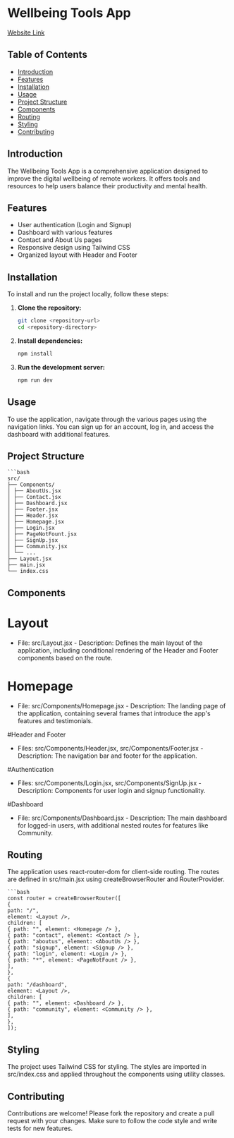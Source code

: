 # Wellbeing Tools App

[Website Link](https://digiwell-dynamo-a.netlify.app/)

## Table of Contents

- [Introduction](#introduction)
- [Features](#features)
- [Installation](#installation)
- [Usage](#usage)
- [Project Structure](#project-structure)
- [Components](#components)
- [Routing](#routing)
- [Styling](#styling)
- [Contributing](#contributing)

## Introduction

The Wellbeing Tools App is a comprehensive application designed to improve the digital wellbeing of remote workers. It offers tools and resources to help users balance their productivity and mental health.

## Features

- User authentication (Login and Signup)
- Dashboard with various features
- Contact and About Us pages
- Responsive design using Tailwind CSS
- Organized layout with Header and Footer

## Installation

To install and run the project locally, follow these steps:

1. **Clone the repository:**

   ```sh
   git clone <repository-url>
   cd <repository-directory>

   ```

2. **Install dependencies:**

   ```bash
   npm install


3. **Run the development server:**
   ```bash
   npm run dev

## Usage

To use the application, navigate through the various pages using the navigation links. You can sign up for an account, log in, and access the dashboard with additional features.

## Project Structure

    ```bash
    src/
    ├── Components/
    │ ├── AboutUs.jsx
    │ ├── Contact.jsx
    │ ├── Dashboard.jsx
    │ ├── Footer.jsx
    │ ├── Header.jsx
    │ ├── Homepage.jsx
    │ ├── Login.jsx
    │ ├── PageNotFount.jsx
    │ ├── SignUp.jsx
    │ ├── Community.jsx
    │ └── ...
    ├── Layout.jsx
    ├── main.jsx
    └── index.css

    

## Components

# Layout
   -  File: src/Layout.jsx - Description: Defines the main layout of the application, including conditional rendering of the Header and Footer components based on the route.

# Homepage 
   - File: src/Components/Homepage.jsx - Description: The landing page of the application, containing several frames that introduce the app's features and testimonials.

#Header and Footer 
   - Files: src/Components/Header.jsx, src/Components/Footer.jsx - Description: The navigation bar and footer for the application.

#Authentication 
   - Files: src/Components/Login.jsx, src/Components/SignUp.jsx - Description: Components for user login and signup functionality.

#Dashboard 
   - File: src/Components/Dashboard.jsx - Description: The main dashboard for logged-in users, with additional nested routes for features like Community.

## Routing

The application uses react-router-dom for client-side routing. The routes are defined in src/main.jsx using createBrowserRouter and RouterProvider.

    ```bash
    const router = createBrowserRouter([
    {
    path: "/",
    element: <Layout />,
    children: [
    { path: "", element: <Homepage /> },
    { path: "contact", element: <Contact /> },
    { path: "aboutus", element: <AboutUs /> },
    { path: "signup", element: <Signup /> },
    { path: "login", element: <Login /> },
    { path: "*", element: <PageNotFount /> },
    ],
    },
    {
    path: "/dashboard",
    element: <Layout />,
    children: [
    { path: "", element: <Dashboard /> },
    { path: "community", element: <Community /> },
    ],
    },
    ]);
    

## Styling

The project uses Tailwind CSS for styling. The styles are imported in src/index.css and applied throughout the components using utility classes.

## Contributing

Contributions are welcome! Please fork the repository and create a pull request with your changes. Make sure to follow the code style and write tests for new features.

